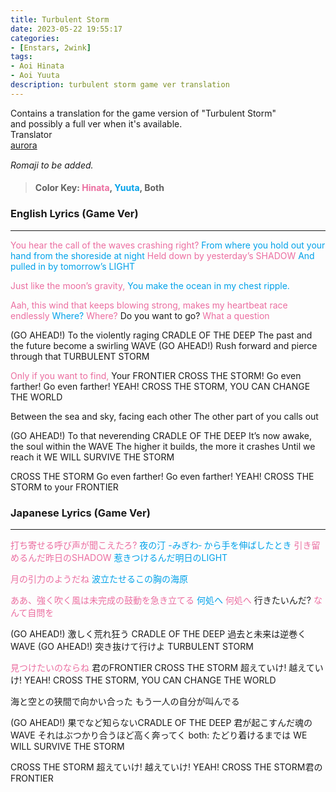 ```yaml
---
title: Turbulent Storm
date: 2023-05-22 19:55:17
categories:
- [Enstars, 2wink]
tags:
- Aoi Hinata
- Aoi Yuuta
description: turbulent storm game ver translation
---
```



<div class="preview-wrapper reverse" style="--storyColor: #hex;--storyColor-rgb: r,g,b;--storyColor-h: hue;--storyColor-s: saturation%;--storyColor-l: lightness%;">
  <div class="grid-wrapper">
      <div class="preview-box" style="background: calc(var(--card-background) + 2%)">
          <div class="info-area">
              <div class="synopsis" style="width: 90%;">
                Contains a translation for the game version of "Turbulent Storm" and possibly a full ver when it's available.
              </div>
          </div>
          <div class="info-item tl">
              <div class="label">
                  Translator
              </div>
              <div class="value">
                  <a href="https://twitter.com/azurecrystalz">aurora</a>
              </div>
            </div>
        </div>
  </div>
</div>

<!-- more -->

<div style="margin-top: 3%">
  <style>
    .hint--error.hint--top-left:before, .hint--error.hint--top-right:before, .hint--error.hint--top:before {
    border-top-color: #6a3446;
    }
    .hint--error:after {
    background-color: #6a3446;
    text-shadow: 0 -1px 0px #592726;
    }
    [character] {
      --dark-mode: hsl(var(--hue), 30%, 30%);
      display: flex;
    }
    [character]::before {
      position: absolute;
      margin-left: 75px;
    }
    [character] p {
      max-width: calc(100% - 75px);
      margin-left: 75px;
      color: inherit;
    }
    :root[theme='dark'] [character] p {
      background: var(--dark-mode);
    }
    :root[theme='dark'] [character] p .thought {
      color: #9f9fff;
    }
    :root[theme='light'] [character] p {
      background: var(--light-mode);
    }
    [character] p:first-child {
      margin-top: 20px;
      border-top-left-radius: 0px;
    }
    [character] p:first-child::before {
      position: absolute;
      left: 0;
    }
    [character]::after {
      display: none;
      left: 65px;
      top: 37px;
    }
    .msr-narration {
      display: flex;
      align-items: center;
      margin: 20px 0px;
      gap: 5px;
    }
    .msr-narration::before {
      content: "";
      display: inline-block;
      background: var(--article-text);
      height: 1px;
      width: 15%;
    }
    .msr-narration p {
      margin: 0;
    }
  </style>

*Romaji to be added.*
>#### Color Key: <span style="color: #EB6EA0;">Hinata</span>, <span style="color: #00A1E9;">Yuuta</span>, Both

### English Lyrics (Game Ver)
***

<span style="color: #EB6EA0;">You hear the call of the waves crashing right?</span>
<span style="color: #00A1E9;">From where you hold out your hand from the shoreside at night</span>
<span style="color: #EB6EA0;">Held down by yesterday’s SHADOW</span>
<span style="color: #00A1E9;">And pulled in by tomorrow’s LIGHT</span>

<span style="color: #EB6EA0;">Just like the moon’s gravity,</span>
<span style="color: #00A1E9;">You make the ocean in my chest ripple.</span>

<span style="color: #EB6EA0;">Aah, this wind that keeps blowing strong, makes my heartbeat race endlessly</span>
<span style="color: #00A1E9;">Where?</span>
<span style="color: #EB6EA0;">Where?</span>
Do you want to go?
<span style="color: #EB6EA0;">What a question</span>

(GO AHEAD!) To the violently raging CRADLE OF THE DEEP
The past and the future become a swirling WAVE
(GO AHEAD!) Rush forward and pierce through that TURBULENT STORM

<span style="color: #EB6EA0;">Only if you want to find,</span>
Your FRONTIER
CROSS THE STORM! Go even farther! Go even farther! YEAH!
CROSS THE STORM, YOU CAN CHANGE THE WORLD

Between the sea and sky, facing each other
The other part of you calls out

(GO AHEAD!) To that neverending CRADLE OF THE DEEP
It’s now awake, the soul within the WAVE
The higher it builds, the more it crashes 
Until we reach it WE WILL SURVIVE THE STORM

CROSS THE STORM Go even farther! Go even farther! YEAH!
CROSS THE STORM to your FRONTIER


### Japanese Lyrics (Game Ver)
***
<span style="color: #EB6EA0;">打ち寄せる呼び声が聞こえたろ?</span>
<span style="color: #00A1E9;">夜の汀 -みぎわ‐ から手を伸ばしたとき</span>
<span style="color: #EB6EA0;">引き留めるんだ昨日のSHADOW</span>
<span style="color: #00A1E9;">惹きつけるんだ明日のLIGHT</span>

<span style="color: #EB6EA0;">月の引力のようだね</span>
<span style="color: #00A1E9;">波立たせるこの胸の海原</span>

<span style="color: #EB6EA0;">ああ、強く吹く風は未完成の鼓動を急き立てる</span>
<span style="color: #00A1E9;">何処へ</span>
<span style="color: #EB6EA0;">何処へ</span>
行きたいんだ?
<span style="color: #EB6EA0;">なんて自問を</span>

(GO AHEAD!) 激しく荒れ狂う CRADLE OF THE DEEP
過去と未来は逆巻くWAVE
(GO AHEAD!) 突き抜けて行けよ TURBULENT STORM

<span style="color: #EB6EA0;">見つけたいのならね</span>
君のFRONTIER
CROSS THE STORM 超えていけ! 越えていけ! YEAH!
CROSS THE STORM, YOU CAN CHANGE THE WORLD

海と空との狭間で向かい合った
もう一人の自分が叫んでる

(GO AHEAD!) 果でなど知らないCRADLE OF THE DEEP
君が起こすんだ魂のWAVE
それはぶつかり合うほど高く奔ってく
both: たどり着けるまでは WE WILL SURVIVE THE STORM

CROSS THE STORM 超えていけ! 越えていけ! YEAH!
CROSS THE STORM君のFRONTIER

  <!-- CONTENT GOES HERE -->
    
  <!-- 
    TO CHANGE COLOR
    <span style="color: #000000;">INSERT TEXT</span>
  -->

  </div>